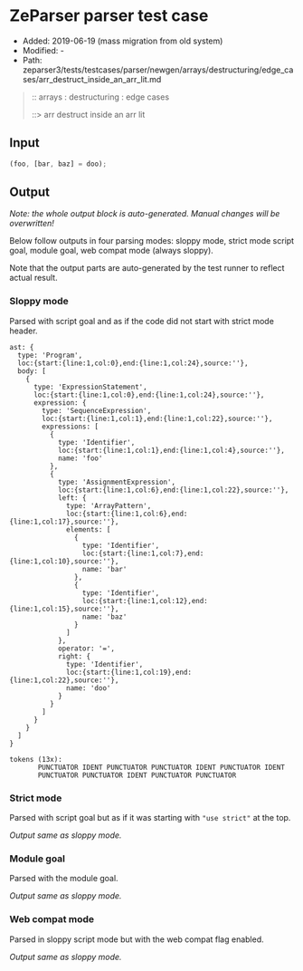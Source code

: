 # ZeParser parser test case

- Added: 2019-06-19 (mass migration from old system)
- Modified: -
- Path: zeparser3/tests/testcases/parser/newgen/arrays/destructuring/edge_cases/arr_destruct_inside_an_arr_lit.md

> :: arrays : destructuring : edge cases
>
> ::> arr destruct inside an arr lit

## Input

`````js
(foo, [bar, baz] = doo);
`````

## Output

_Note: the whole output block is auto-generated. Manual changes will be overwritten!_

Below follow outputs in four parsing modes: sloppy mode, strict mode script goal, module goal, web compat mode (always sloppy).

Note that the output parts are auto-generated by the test runner to reflect actual result.

### Sloppy mode

Parsed with script goal and as if the code did not start with strict mode header.

`````
ast: {
  type: 'Program',
  loc:{start:{line:1,col:0},end:{line:1,col:24},source:''},
  body: [
    {
      type: 'ExpressionStatement',
      loc:{start:{line:1,col:0},end:{line:1,col:24},source:''},
      expression: {
        type: 'SequenceExpression',
        loc:{start:{line:1,col:1},end:{line:1,col:22},source:''},
        expressions: [
          {
            type: 'Identifier',
            loc:{start:{line:1,col:1},end:{line:1,col:4},source:''},
            name: 'foo'
          },
          {
            type: 'AssignmentExpression',
            loc:{start:{line:1,col:6},end:{line:1,col:22},source:''},
            left: {
              type: 'ArrayPattern',
              loc:{start:{line:1,col:6},end:{line:1,col:17},source:''},
              elements: [
                {
                  type: 'Identifier',
                  loc:{start:{line:1,col:7},end:{line:1,col:10},source:''},
                  name: 'bar'
                },
                {
                  type: 'Identifier',
                  loc:{start:{line:1,col:12},end:{line:1,col:15},source:''},
                  name: 'baz'
                }
              ]
            },
            operator: '=',
            right: {
              type: 'Identifier',
              loc:{start:{line:1,col:19},end:{line:1,col:22},source:''},
              name: 'doo'
            }
          }
        ]
      }
    }
  ]
}

tokens (13x):
       PUNCTUATOR IDENT PUNCTUATOR PUNCTUATOR IDENT PUNCTUATOR IDENT
       PUNCTUATOR PUNCTUATOR IDENT PUNCTUATOR PUNCTUATOR
`````

### Strict mode

Parsed with script goal but as if it was starting with `"use strict"` at the top.

_Output same as sloppy mode._

### Module goal

Parsed with the module goal.

_Output same as sloppy mode._

### Web compat mode

Parsed in sloppy script mode but with the web compat flag enabled.

_Output same as sloppy mode._
